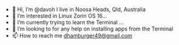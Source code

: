 - 👋 Hi, I’m @davoh I live in Noosa Heads, Qld, Australia
- 👀 I’m interested in Linux Zorin OS 16...
- 🌱 I’m currently trying to learn the Terminal ...
- 💞️ I’m looking to for any help on installing apps from the Terminal
- 📫 How to reach me dhamburger49@gmail.com

<!---
davoh/davoh is a ✨ special ✨ repository because its `README.md` (this file) appears on your GitHub profile.
You can click the Preview link to take a look at your changes.
--->

